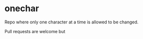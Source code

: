# onechar

Repo where only one character at a time is allowed to be changed.

Pull requests are welcome but 
